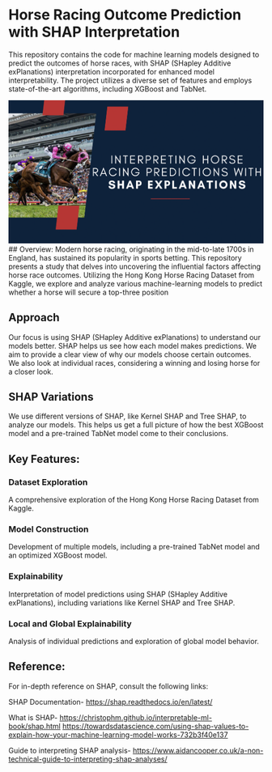 # Horse Racing Outcome Prediction with SHAP Interpretation

This repository contains the code for machine learning models designed to predict the outcomes of horse races, with SHAP (SHapley Additive exPlanations) interpretation incorporated for enhanced model interpretability. The project utilizes a diverse set of features and employs state-of-the-art algorithms, including XGBoost and TabNet.


<img src="horse_SHAP_cover.png" alt="Alt Text" width="720"/>
## Overview:
Modern horse racing, originating in the mid-to-late 1700s in England, has sustained its popularity in sports betting. This repository presents a study that delves into uncovering the influential factors affecting horse race outcomes. Utilizing the Hong Kong Horse Racing Dataset from Kaggle, we explore and analyze various machine-learning models to predict whether a horse will secure a top-three position


## Approach
Our focus is using SHAP (SHapley Additive exPlanations) to understand our models better. SHAP helps us see how each model makes predictions. We aim to provide a clear view of why our models choose certain outcomes. We also look at individual races, considering a winning and losing horse for a closer look.

## SHAP Variations
We use different versions of SHAP, like Kernel SHAP and Tree SHAP, to analyze our models. This helps us get a full picture of how the best XGBoost model and a pre-trained TabNet model come to their conclusions.

## Key Features:

### Dataset Exploration
A comprehensive exploration of the Hong Kong Horse Racing Dataset from Kaggle.

### Model Construction
Development of multiple models, including a pre-trained TabNet model and an optimized XGBoost model.

### Explainability
Interpretation of model predictions using SHAP (SHapley Additive exPlanations), including variations like Kernel SHAP and Tree SHAP.

### Local and Global Explainability
Analysis of individual predictions and exploration of global model behavior.

## Reference:
For in-depth reference on SHAP, consult the following links:

SHAP Documentation-
https://shap.readthedocs.io/en/latest/

What is SHAP- 
https://christophm.github.io/interpretable-ml-book/shap.html
https://towardsdatascience.com/using-shap-values-to-explain-how-your-machine-learning-model-works-732b3f40e137

Guide to interpreting SHAP analysis- 
https://www.aidancooper.co.uk/a-non-technical-guide-to-interpreting-shap-analyses/
